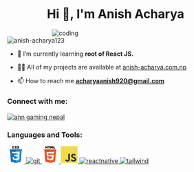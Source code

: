 <h1 align="center">Hi 👋, I'm Anish Acharya</h1>

<img align="right" alt="coding" width="400" src="https://physicsgurukul.com/wp-content/uploads/2019/02/character-1.gif">
<p align="left"> <img src="https://komarev.com/ghpvc/?username=anish-acharya123&label=Profile%20views&color=0e75b6&style=flat" alt="anish-acharya123" /> </p>

- 🌱 I’m currently learning **root of React JS.**

- 👨‍💻 All of my projects are available at [anish-acharya.com.np](anish-acharya.com.np)

- 📫 How to reach me **acharyaanish920@gmail.com**

<h3 align="left">Connect with me:</h3>
<p align="left">
<a href="https://www.youtube.com/@anngamingnepal1693" target="blank"><img align="center" src="https://raw.githubusercontent.com/rahuldkjain/github-profile-readme-generator/master/src/images/icons/Social/youtube.svg" alt="ann gaming nepal" height="30" width="40" /></a>
</p>

<h3 align="left">Languages and Tools:</h3>
<p align="left"> <a href="https://www.w3schools.com/css/" target="_blank" rel="noreferrer"> <img src="https://raw.githubusercontent.com/devicons/devicon/master/icons/css3/css3-original-wordmark.svg" alt="css3" width="40" height="40"/> </a> <a href="https://git-scm.com/" target="_blank" rel="noreferrer"> <img src="https://www.vectorlogo.zone/logos/git-scm/git-scm-icon.svg" alt="git" width="40" height="40"/> </a> <a href="https://www.w3.org/html/" target="_blank" rel="noreferrer"> <img src="https://raw.githubusercontent.com/devicons/devicon/master/icons/html5/html5-original-wordmark.svg" alt="html5" width="40" height="40"/> </a> <a href="https://developer.mozilla.org/en-US/docs/Web/JavaScript" target="_blank" rel="noreferrer"> <img src="https://raw.githubusercontent.com/devicons/devicon/master/icons/javascript/javascript-original.svg" alt="javascript" width="40" height="40"/> </a> <a href="https://reactnative.dev/" target="_blank" rel="noreferrer"> <img src="https://reactnative.dev/img/header_logo.svg" alt="reactnative" width="40" height="40"/> </a> <a href="https://tailwindcss.com/" target="_blank" rel="noreferrer"> <img src="https://www.vectorlogo.zone/logos/tailwindcss/tailwindcss-icon.svg" alt="tailwind" width="40" height="40"/> </a> </p>
